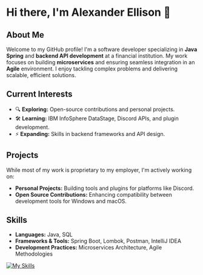 # Hi there, I'm Alexander Ellison 👋

## About Me
Welcome to my GitHub profile! I'm a software developer specializing in **Java Spring** and **backend API development** at a financial institution. My work focuses on building **microservices** and ensuring seamless integration in an **Agile** environment. I enjoy tackling complex problems and delivering scalable, efficient solutions.

## Current Interests
- 🔍 **Exploring:** Open-source contributions and personal projects.
- 🛠 **Learning:** IBM InfoSphere DataStage, Discord APIs, and plugin development.
- ⚡ **Expanding:** Skills in backend frameworks and API design.

## Projects
While most of my work is proprietary to my employer, I'm actively working on:
- **Personal Projects:** Building tools and plugins for platforms like Discord.
- **Open Source Contributions:** Enhancing compatibility between development tools for Windows and macOS.

## Skills
- **Languages:** Java, SQL
- **Frameworks & Tools:** Spring Boot, Lombok, Postman, IntelliJ IDEA
- **Development Practices:** Microservices Architecture, Agile Methodologies

[![My Skills](https://skillicons.dev/icons?i=apple,azure,bash,bootstrap,c,cs,css,discord,express,git,github,githubactions,gherkin,html,idea,java,js,jenkins,kafka,linkedin,md,powershell,redhat,spring,sqlite,swift,ts,vim,vscode,vue,windows)](https://skillicons.dev)
